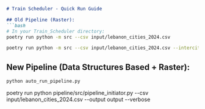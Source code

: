 ```markdown
# Train Scheduler - Quick Run Guide

## Old Pipeline (Raster):
```bash
# In your Train_Scheduler directory:
poetry run python -m src --csv input/lebanon_cities_2024.csv
```

```bash
poetry run python -m src --csv input/lebanon_cities_2024.csv --intercity
```


## New Pipeline (Data Structures Based + Raster):

```bash
python auto_run_pipeline.py
```

poetry run python pipeline/src/pipeline_initiator.py --csv input/lebanon_cities_2024.csv --output output --verbose